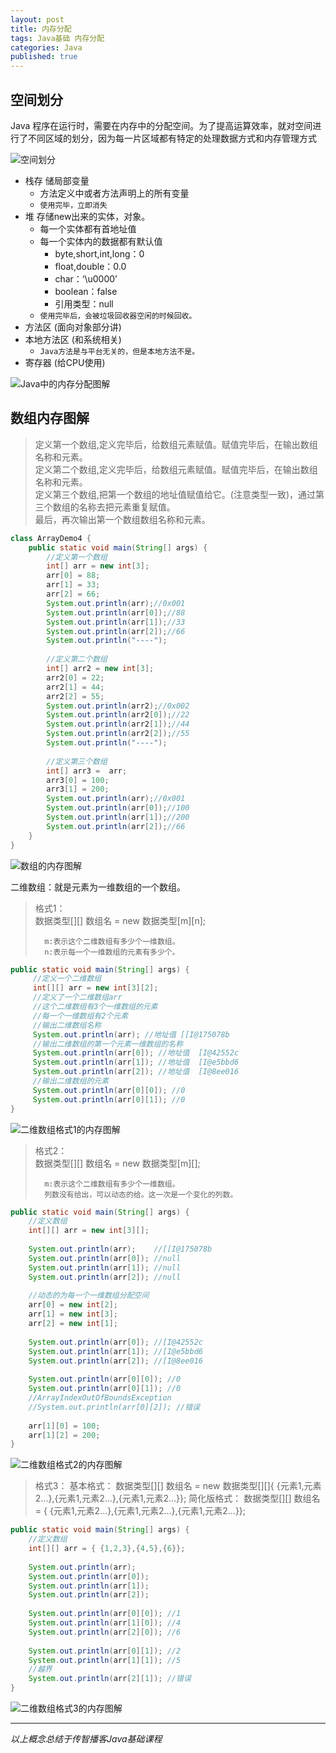 ```yaml
---  
layout: post  
title: 内存分配  
tags: Java基础 内存分配  
categories: Java  
published: true  
---  
```

## 空间划分

Java 程序在运行时，需要在内存中的分配空间。为了提高运算效率，就对空间进行了不同区域的划分，因为每一片区域都有特定的处理数据方式和内存管理方式

![空间划分](/static/img/内存分配/空间划分.gif "空间划分")

* 栈存 储局部变量
	- 方法定义中或者方法声明上的所有变量
	- `使用完毕，立即消失`
* 堆 存储new出来的实体，对象。
	- 每一个实体都有首地址值
	- 每一个实体内的数据都有默认值
		+ byte,short,int,long：0
		+ float,double：0.0
		+ char：‘\u0000’
		+ boolean：false
		+ 引用类型：null
	- `使用完毕后，会被垃圾回收器空闲的时候回收。`
* 方法区 (面向对象部分讲)
* 本地方法区 (和系统相关)
	- `Java方法是与平台无关的，但是本地方法不是。`
* 寄存器 (给CPU使用)

![Java中的内存分配图解](/static/img/内存分配/Java中的内存分配图解.bmp "Java中的内存分配图解")

## 数组内存图解

> 定义第一个数组,定义完毕后，给数组元素赋值。赋值完毕后，在输出数组名称和元素。  
> 定义第二个数组,定义完毕后，给数组元素赋值。赋值完毕后，在输出数组名称和元素。  
> 定义第三个数组,把第一个数组的地址值赋值给它。(注意类型一致)，通过第三个数组的名称去把元素重复赋值。  
> 最后，再次输出第一个数组数组名称和元素。  

```java
class ArrayDemo4 {
	public static void main(String[] args) {
		//定义第一个数组
		int[] arr = new int[3];
		arr[0] = 88;
		arr[1] = 33;
		arr[2] = 66;
		System.out.println(arr);//0x001
		System.out.println(arr[0]);//88
		System.out.println(arr[1]);//33
		System.out.println(arr[2]);//66
		System.out.println("----");
		
		//定义第二个数组
		int[] arr2 = new int[3];
		arr2[0] = 22;
		arr2[1] = 44;
		arr2[2] = 55;
		System.out.println(arr2);//0x002
		System.out.println(arr2[0]);//22
		System.out.println(arr2[1]);//44
		System.out.println(arr2[2]);//55
		System.out.println("----");
		
		//定义第三个数组
		int[] arr3 =  arr;
		arr3[0] = 100;
		arr3[1] = 200;
		System.out.println(arr);//0x001
		System.out.println(arr[0]);//100
		System.out.println(arr[1]);//200
		System.out.println(arr[2]);//66
	}
}
```

![数组的内存图解](/static/img/内存分配/数组的内存图解.bmp "数组的内存图解")

二维数组：就是元素为一维数组的一个数组。

> 格式1：  
> 		数据类型[][] 数组名 = new 数据类型[m][n];
> 		
> 		m:表示这个二维数组有多少个一维数组。
> 		n:表示每一个一维数组的元素有多少个。

```java
public static void main(String[] args) {
	 //定义一个二维数组
	 int[][] arr = new int[3][2];
	 //定义了一个二维数组arr
	 //这个二维数组有3个一维数组的元素
	 //每一个一维数组有2个元素
	 //输出二维数组名称
	 System.out.println(arr); //地址值	[[I@175078b
	 //输出二维数组的第一个元素一维数组的名称
	 System.out.println(arr[0]); //地址值	[I@42552c
	 System.out.println(arr[1]); //地址值	[I@e5bbd6
	 System.out.println(arr[2]); //地址值	[I@8ee016
	 //输出二维数组的元素
	 System.out.println(arr[0][0]); //0
	 System.out.println(arr[0][1]); //0
}
```

![二维数组格式1的内存图解](/static/img/内存分配/二维数组格式1的内存图解.bmp "二维数组格式1的内存图解")

> 格式2：  
> 	数据类型[][] 数组名 = new 数据类型[m][];
> 	
> 		m:表示这个二维数组有多少个一维数组。
> 		列数没有给出，可以动态的给。这一次是一个变化的列数。

```java
public static void main(String[] args) {
	//定义数组
	int[][] arr = new int[3][];
	
	System.out.println(arr);	//[[I@175078b
	System.out.println(arr[0]); //null
	System.out.println(arr[1]); //null
	System.out.println(arr[2]); //null
	
	//动态的为每一个一维数组分配空间
	arr[0] = new int[2];
	arr[1] = new int[3];
	arr[2] = new int[1];
	
	System.out.println(arr[0]); //[I@42552c
	System.out.println(arr[1]); //[I@e5bbd6
	System.out.println(arr[2]); //[I@8ee016
	
	System.out.println(arr[0][0]); //0
	System.out.println(arr[0][1]); //0
	//ArrayIndexOutOfBoundsException
	//System.out.println(arr[0][2]); //错误
	
	arr[1][0] = 100;
	arr[1][2] = 200;
}
```

![二维数组格式2的内存图解](/static/img/内存分配/二维数组格式2的内存图解.bmp "二维数组格式2的内存图解")

> 格式3：
> 		基本格式：
> 			数据类型[][] 数组名 = new 数据类型[][]{ {元素1,元素2...},{元素1,元素2...},{元素1,元素2...}};
> 		简化版格式：
> 			数据类型[][] 数组名 = { {元素1,元素2...},{元素1,元素2...},{元素1,元素2...}};

```java
public static void main(String[] args) {
	//定义数组
	int[][] arr = { {1,2,3},{4,5},{6}};
	
	System.out.println(arr);
	System.out.println(arr[0]);
	System.out.println(arr[1]);
	System.out.println(arr[2]);
	
	System.out.println(arr[0][0]); //1
	System.out.println(arr[1][0]); //4
	System.out.println(arr[2][0]); //6
	
	System.out.println(arr[0][1]); //2
	System.out.println(arr[1][1]); //5
	//越界
	System.out.println(arr[2][1]); //错误
}
```

![二维数组格式3的内存图解](/static/img/内存分配/二维数组格式3的内存图解.bmp "二维数组格式3的内存图解")

----------

*以上概念总结于传智播客Java基础课程*